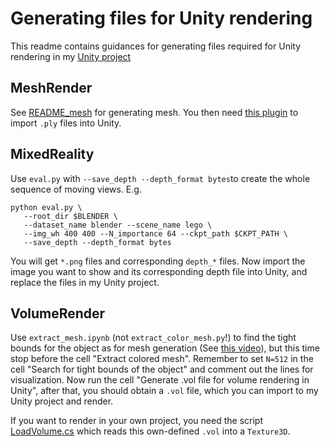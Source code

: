 # Generating files for Unity rendering

This readme contains guidances for generating files required for Unity rendering in my [Unity project](https://github.com/kwea123/nerf_Unity)

## MeshRender

See [README_mesh](README_mesh.md) for generating mesh.
You then need [this plugin](https://github.com/kwea123/Pcx) to import `.ply` files into Unity.

## MixedReality

Use `eval.py` with `--save_depth --depth_format bytes`to create the whole sequence of moving views. E.g.
```
python eval.py \
   --root_dir $BLENDER \
   --dataset_name blender --scene_name lego \
   --img_wh 400 400 --N_importance 64 --ckpt_path $CKPT_PATH \
   --save_depth --depth_format bytes
```
You will get `*.png` files and corresponding `depth_*` files. Now import the image you want to show and its corresponding depth file into Unity, and replace the files in my Unity project.

## VolumeRender

Use `extract_mesh.ipynb` (not `extract_color_mesh.py`!) to find the tight bounds for the object as for mesh generation (See [this video](https://www.youtube.com/watch?v=t06qu-gXrxA&t=1355)), but this time stop before the cell "Extract colored mesh". Remember to set `N=512` in the cell "Search for tight bounds of the object" and comment out the lines for visualization. Now run the cell "Generate .vol file for volume rendering in Unity", after that, you should obtain a `.vol` file, which you can import to my Unity project and render.

If you want to render in your own project, you need the script [LoadVolume.cs](https://github.com/kwea123/nerf_Unity/blob/master/Assets/Editor/LoadVolume.cs) which reads this own-defined `.vol` into a `Texture3D`.
